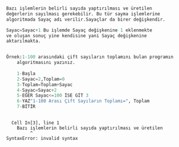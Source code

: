 ```python

```


```python
Bazı işlemlerin belirli sayıda yaptırılması ve üretilen
değerlerin sayılması gerekebilir. Bu tür sayma işlemlerine 
algoritmada Sayaç adı verilir.Sayaçlar da birer değişkendir. 

Sayac=Sayac+1 Bu işlemde Sayaç değişkenine 1 eklenmekte
ve oluşan sonuç yine kendisine yani Sayaç değişkenine
aktarılmakta.          


Örnek:1-100 arasındaki çift sayıların toplamını bulan programın 
    algoritmasını yazınız.
    
    1-Başla
    2-Sayac=2,Toplam=0
    3-Toplam=Toplam+Sayac
    4-Sayac=Sayac+2
    5-EĞER Sayac<=100 İSE GİT 3
    6-YAZ"1-100 Arası Çift Sayıların Toplamı=", Toplam
    7-BİTİR
    
```


      Cell In[3], line 1
        Bazı işlemlerin belirli sayıda yaptırılması ve üretilen
             ^
    SyntaxError: invalid syntax
    



```python

```
